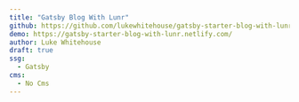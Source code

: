 ```yaml
---
title: "Gatsby Blog With Lunr"
github: https://github.com/lukewhitehouse/gatsby-starter-blog-with-lunr
demo: https://gatsby-starter-blog-with-lunr.netlify.com/
author: Luke Whitehouse
draft: true
ssg:
  - Gatsby
cms:
  - No Cms
---
```

